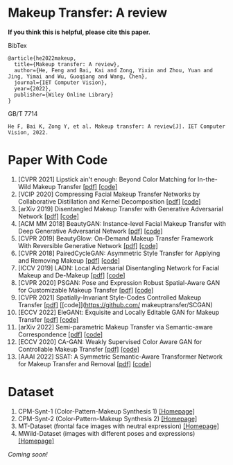 # Makeup Transfer: A review

**If you think this is helpful, please cite this paper.**

BibTex

```
@article{he2022makeup,
  title={Makeup transfer: A review},
  author={He, Feng and Bai, Kai and Zong, Yixin and Zhou, Yuan and Jing, Yimai and Wu, Guoqiang and Wang, Chen},
  journal={IET Computer Vision},
  year={2022},
  publisher={Wiley Online Library}
}
```

GB/T 7714

```
He F, Bai K, Zong Y, et al. Makeup transfer: A review[J]. IET Computer Vision, 2022.
```



# Paper With Code

1. [CVPR 2021] Lipstick ain't enough: Beyond Color Matching for In-the-Wild Makeup Transfer  [[pdf]](https://arxiv.org/pdf/2104.01867v1.pdf) [[code]](https://github.com/VinAIResearch/CPM)
2. [VCIP 2020] Compressing Facial Makeup Transfer Networks by Collaborative Distillation and Kernel Decomposition [[pdf]](https://arxiv.org/pdf/2009.07604v1.pdf) [[code]](https://github.com/Jian-danai/Decompose-Distill-BeautyGAN)
3. [arXiv 2019] Disentangled Makeup Transfer with Generative Adversarial Network  [[pdf]](https://arxiv.org/pdf/1907.01144v1.pdf) [[code]](https://github.com/Honlan/DMT)
4. [ACM MM 2018] BeautyGAN: Instance-level Facial Makeup Transfer with Deep Generative Adversarial Network [[pdf]](https://sci-hub.wf/10.1145/3240508.3240618) [[code]](https://github.com/Honlan/BeautyGAN)
5. [CVPR 2019] BeautyGlow: On-Demand Makeup Transfer Framework With Reversible Generative Network [[pdf]](https://openaccess.thecvf.com/content_CVPR_2019/papers/Chen_BeautyGlow_On-Demand_Makeup_Transfer_Framework_With_Reversible_Generative_Network_CVPR_2019_paper.pdf) [[code]](https://github.com/BeautyGlow/BeautyGlow.github.io/tree/master/source%20code)
6. [CVPR 2018] PairedCycleGAN: Asymmetric Style Transfer for Applying and Removing Makeup [[pdf]](https://openaccess.thecvf.com/content_cvpr_2018/papers/Chang_PairedCycleGAN_Asymmetric_Style_CVPR_2018_paper.pdf) [[code]](https://github.com/jingyut/PairedCycleGan)
7. [ICCV 2019] LADN: Local Adversarial Disentangling Network for Facial Makeup and De-Makeup [[pdf]](https://openaccess.thecvf.com/content_ICCV_2019/papers/Gu_LADN_Local_Adversarial_Disentangling_Network_for_Facial_Makeup_and_De-Makeup_ICCV_2019_paper.pdf) [[code]](https://georgegu1997.github.io/LADN-project-page/)
8. [CVPR 2020] PSGAN: Pose and Expression Robust Spatial-Aware GAN for Customizable Makeup Transfer [[pdf]](https://openaccess.thecvf.com/content_CVPR_2020/papers/Jiang_PSGAN_Pose_and_Expression_Robust_Spatial-Aware_GAN_for_Customizable_Makeup_CVPR_2020_paper.pdf) [[code]](https://github.com/wtjiang98/PSGAN)
9. [CVPR 2021] Spatially-Invariant Style-Codes Controlled Makeup Transfer [[pdf]](https://openaccess.thecvf.com/content/CVPR2021/papers/Deng_Spatially-Invariant_Style-Codes_Controlled_Makeup_Transfer_CVPR_2021_paper.pdf) [[code]](https://github.com/ makeuptransfer/SCGAN)
10. [ECCV 2022] EleGANt: Exquisite and Locally Editable GAN for Makeup Transfer [[pdf]](https://link.springer.com/chapter/10.1007/978-3-031-19787-1_42) [[code]](https://github.com/Chenyu-Yang-2000/EleGANt)
11. [arXiv 2022] Semi-parametric Makeup Transfer via Semantic-aware Correspondence [[pdf]](https://arxiv.org/pdf/2203.02286.pdf) [[code]](https://github.com/AnonymScholar/SpMT)
12. [ECCV 2020] CA-GAN: Weakly Supervised Color Aware GAN for Controllable Makeup Transfer [[pdf]](https://link.springer.com/chapter/10.1007/978-3-030-67070-2_17) [[code]](https://robinkips.github.io/CA-GAN/)
13. [AAAI 2022] SSAT: A Symmetric Semantic-Aware Transformer Network for Makeup Transfer and Removal [[pdf]](https://ojs.aaai.org/index.php/AAAI/article/view/20131) [[code]](https://gitee.com/sunzhaoyang0304/ssat-msp#https://gitee.com/link?target=https%3A%2F%2Farxiv.org%2Fabs%2F2112.03631)

# Dataset 

1. CPM-Synt-1 (Color-Pattern-Makeup Synthesis 1) [[Homepage]](https://github.com/VinAIResearch/CPM#datasets)
1. CPM-Synt-2 (Color-Pattern-Makeup Synthesis 2) [[Homepage]](https://github.com/VinAIResearch/CPM#datasets)
1. MT-Dataset (frontal face images with neutral expression)  [[Homepage]](https://github.com/wtjiang98/PSGAN)
1. MWild-Dataset (images with different poses and expressions) [[Homepage]](https://github.com/wtjiang98/PSGAN)



*Coming soon!*





